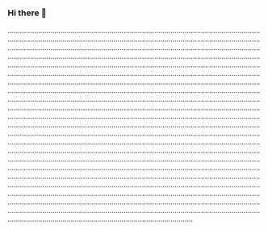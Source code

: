 ### Hi there 👋

...................................................................................................................................................................................................................................................................................................................................................................................................................................................................................................................................................................................................................................................................................................................................................................................................................................................................................................................................................................................................................................................................................................................................................................................................................................................................................................................................................................................................................................................................................................................................................................................................................................................................................................................................................................................................................................................................................................................................................................................................................................................................................................................................................................................................................................................................................................................................................................................................................................................................................................................................................................................................................................................................................................................................................................................................................................................................................................................................